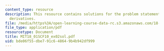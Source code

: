```yaml
---
content_type: resource
description: This resource contains solutions for the problem statements related to
  derivatives.
file: /media/https%3A/open-learning-course-data-rc.s3.amazonaws.com/18-01sc-single-variable-calculus-fall-2010/bde06f55dbe791c648649b4b942df999_MIT18_01SCF10_ex02sol.pdf
file_type: application/pdf
resourcetype: Document
title: MIT18_01SCF10_ex02sol.pdf
uid: bde06f55-dbe7-91c6-4864-9b4b942df999
---
```

